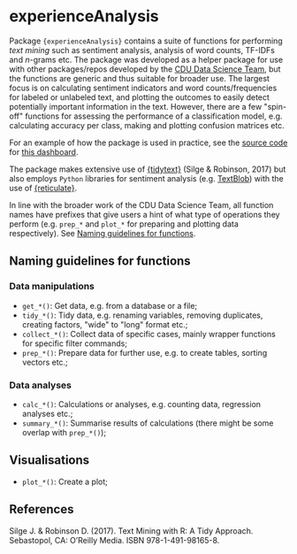 # experienceAnalysis

Package `{experienceAnalysis}` contains a suite of functions for performing 
_text mining_ such as sentiment analysis, analysis of word counts, TF-IDFs and 
_n_-grams etc. The package was  developed as a helper package for use with other 
packages/repos developed by
the [CDU Data Science Team](https://github.com/CDU-data-science-team), but the 
functions are generic and thus suitable for broader use. The largest focus is 
on calculating sentiment indicators and word counts/frequencies for labeled or unlabeled text,
and plotting the outcomes to easily detect potentially important information in
the text. However, there are a few "spin-off" functions for assessing the 
performance of a classification model, e.g. calculating accuracy per class, making
and plotting confusion matrices etc.

For an example of how the package is used in practice, see the 
[source code](https://github.com/CDU-data-science-team/pxtextminingdashboard) 
for [this  dashboard](https://involve.nottshc.nhs.uk:8443/text_mining_dashboard/).

The package makes extensive use of [{tidytext}](https://www.tidytextmining.com/index.html) 
(Silge & Robinson, 2017) but also employs `Python` libraries for sentiment 
analysis (e.g. [TextBlob](https://textblob.readthedocs.io/en/dev/)) with the use 
of [{reticulate}](https://rstudio.github.io/reticulate/).

In line with the broader work of the CDU Data Science Team, all function names
have prefixes that give users a hint of what type of operations they perform 
(e.g. `prep_*` and `plot_*` for preparing and plotting data respectively). 
See [Naming guidelines for functions](#naming-guidelines-for-functions).

## Naming guidelines for functions

### Data manipulations

-   `get_*()`: Get data, e.g. from a database or a file;
-   `tidy_*()`: Tidy data, e.g. renaming
    variables, removing duplicates, creating factors, "wide" to "long"
    format etc.;
-   `collect_*()`: Collect data of specific cases, mainly wrapper
    functions for specific filter commands;
-   `prep_*()`: Prepare data for further use, e.g. to create tables,
    sorting vectors etc.;

### Data analyses

-   `calc_*()`: Calculations or analyses, e.g. counting data, regression
    analyses etc.;
-   `summary_*()`: Summarise results of calculations (there might be
    some overlap with `prep_*()`);

## Visualisations

-   `plot_*()`: Create a plot;

## References
Silge J. & Robinson D. (2017). Text Mining with R: A Tidy Approach. Sebastopol, CA: 
O’Reilly Media. ISBN 978-1-491-98165-8.
